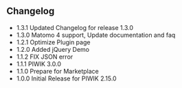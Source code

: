 ## Changelog

* 1.3.1 Updated Changelog for release 1.3.0
* 1.3.0 Matomo 4 support, Update documentation and faq
* 1.2.1 Optimize Plugin page
* 1.2.0 Added jQuery Demo
* 1.1.2 FIX JSON error
* 1.1.1 PIWIK 3.0.0
* 1.1.0 Prepare for Marketplace
* 1.0.0 Initial Release for PIWIK 2.15.0
